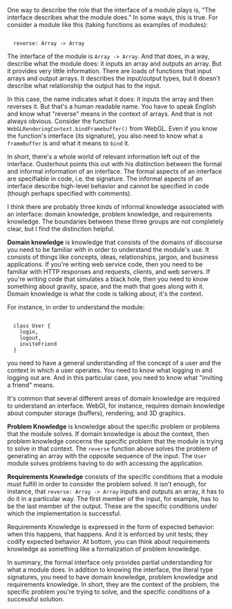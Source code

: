 <p>
  One way to describe the role that the interface of a module plays is, "The interface describes what the module does." In some ways, this is true. For consider a module like this (taking functions as examples of modules): 
</p>

<pre><code>
  reverse: Array -> Array
</code></pre>

<p>
  The interface of the module is <code>Array -> Array</code>. And that does, in a way, describe what the module does: it inputs an array and outputs an array. But it provides very little information. There are loads of functions that input arrays and output arrays. It describes the input/output types, but it doesn't describe what relationship the output has to the input. 
</p>

<p>
  In this case, the name indicates what it does: it inputs the array and then reverses it. But that's a human readable name. You have to speak English and know what "reverse" means in the context of arrays. And that is not always obvious. Consider the function <code>WebGLRenderingContext.bindFramebuffer()</code> from WebGL. Even if you know the function's interface (its signature), you also need to know what a <code>frameBuffer</code> is and what it means to <code>bind</code> it. 
</p>

<p>
  In short, there's a whole world of relevant information left out of the interface. Ousterhout points this out with his distinction between the formal and informal information of an interface. The formal aspects of an interface are specifiable in code, i.e. the signature. The informal aspects of an interface describe high-level behavior and cannot be specified in code (though perhaps specified with comments).
</p>

<p>
  I think there are probably three kinds of informal knowledge associated with an interface: domain knowledge, problem knowledge, and requirements knowledge. The boundaries between these three groups are not completely clear, but I find the distinction helpful. 
</p>

<p>
  <b>Domain knowledge</b> is knowledge that consists of the domains of discourse you need to be familiar with in order to understand the module's use. It consists of things like concepts, ideas, relationships, jargon, and business applications. If you're writing web service code, then you need to be familiar with HTTP responses and requests, clients, and web servers. If you're writing code that simulates a black hole, then you need to know something about gravity, space, and the math that goes along with it. Domain knowledge is what the code is talking about; it's the context. 
</p>

<p>
  For instance, in order to understand the module:
</p>

<pre><code>
  class User {
    login,
    logout,
    inviteFriend
  }
</code></pre>

<p>
  you need to have a general understanding of the concept of a user and the context in which a user operates. You need to know what logging in and logging out are. And in this particular case, you need to know what "inviting a friend" means.
</p>

<p>
  It's common that several different areas of domain knowledge are required to understand an interface. WebGl, for instance, requires domain knowledge about computer storage (buffers), rendering, and 3D graphics. 
</p>

<p>
  <b>Problem Knowledge</b> is knowledge about the specific problem or problems that the module solves. If domain knowledge is about the context, then problem knowledge concerns the specific problem that the module is trying to solve in that context. The <code>reverse</code> function above solves the problem of generating an array with the opposite sequence of the input. The <code>User</code> module solves problems having to do with accessing the application.
</p>

<p>
  <b>Requirements Knowledge</b> consists of the specific conditions that a module must fulfill in order to consider the problem solved. It isn't enough, for instance, that <code>reverse: Array -> Array</code> inputs and outputs an array, it has to do it in a particular way. The first member of the input, for example, has to be the last member of the output. These are the specific conditions under which the implementation is successful.
</p>

<p>
  Requirements Knowledge is expressed in the form of expected behavior: when this happens, that happens. And it is enforced by unit tests; they codify expected behavior. At bottom, you can think about requirements knowledge as something like a formalization of problem knowledge. 
</p>

<p>
  In summary, the formal interface only provides partial understanding for what a module does. In addition to knowing the interface, the literal type signatures, you need to have domain knowledge, problem knowledge and requirements knowledge. In short, they are the context of the problem, the specific problem you're trying to solve, and the specific conditions of a successful solution. 
</p>
 
